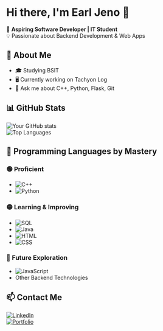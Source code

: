 # Hi there, I'm Earl Jeno 👋  
🚀 **Aspiring Software Developer | IT Student**  
💡 Passionate about Backend Development & Web Apps  

## 🔹 About Me  
- 🎓 Studying BSIT  
- 🖥️ Currently working on Tachyon Log
- 💬 Ask me about C++, Python, Flask, Git

## 📊 GitHub Stats  
![Your GitHub stats](https://github-readme-stats.vercel.app/api?username=earlhsjks&show_icons=true&theme=dark)  
![Top Languages](https://github-readme-stats.vercel.app/api/top-langs/?username=earlhsjks&layout=compact&theme=dark)  

## 🚀 Programming Languages by Mastery

### 🟢 Proficient
- ![C++](https://img.shields.io/badge/-C++-00599C?logo=c%2B%2B&logoColor=white)
- ![Python](https://img.shields.io/badge/-Python-3776AB?logo=python&logoColor=white)

### 🟡 Learning & Improving
- ![SQL](https://img.shields.io/badge/-SQL-4479A1?logo=mysql&logoColor=white)
- ![Java](https://img.shields.io/badge/-Java-007396?logo=java&logoColor=white)
- ![HTML](https://img.shields.io/badge/-HTML-E34F26?logo=html5&logoColor=white)
- ![CSS](https://img.shields.io/badge/-CSS-1572B6?logo=css3&logoColor=white)

### 🔴 Future Exploration
- ![JavaScript](https://img.shields.io/badge/-JavaScript-F7DF1E?logo=javascript&logoColor=black)
- Other Backend Technologies
  
## 📫 Contact Me  
[![LinkedIn](https://img.shields.io/badge/-LinkedIn-blue?style=flat&logo=linkedin)](#)  
[![Portfolio](https://img.shields.io/badge/-Portfolio-gray?style=flat&logo=google-chrome)](#)  
